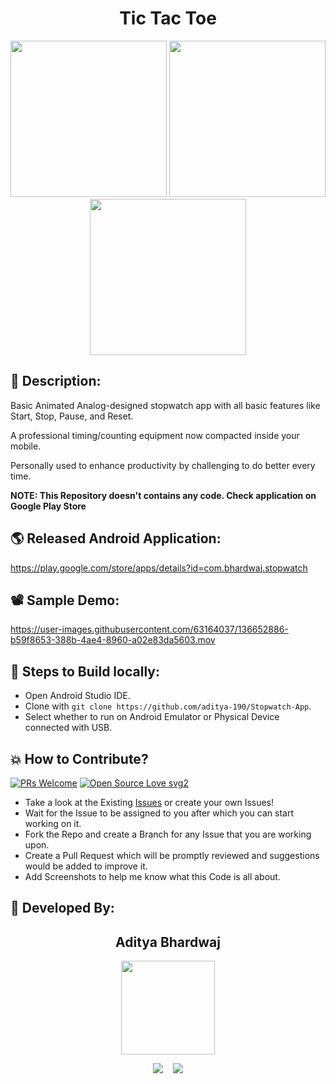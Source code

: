 <h1 align="center">Tic Tac Toe</h1>

<p align="center">
  <img src="https://user-images.githubusercontent.com/63164037/136652911-55c8fe75-0a89-48a6-b7dc-9bfe22143f5c.png" width="250"/>
  <img src="https://user-images.githubusercontent.com/63164037/136652922-48c9ec35-92e7-400e-8e8c-34bd8b5b4547.png" width="250"/>
  <img src="https://user-images.githubusercontent.com/63164037/136652924-6828a869-55e9-4c10-9fe2-9919b8ae0a69.png" width="250"/>


## 📜 Description:
Basic Animated Analog-designed stopwatch app with all basic features like Start, Stop, Pause, and Reset.
  
A professional timing/counting equipment now compacted inside your mobile.
  
Personally used to enhance productivity by challenging to do better every time.
  
**NOTE: This Repository doesn't contains any code. Check application on Google Play Store**

## 🌎 Released Android Application:
https://play.google.com/store/apps/details?id=com.bhardwaj.stopwatch

## 📽 Sample Demo:
https://user-images.githubusercontent.com/63164037/136652886-b59f8653-388b-4ae4-8960-a02e83da5603.mov

## 🧪 Steps to Build locally:
- Open Android Studio IDE.
- Clone with `git clone https://github.com/aditya-190/Stopwatch-App`.
- Select whether to run on Android Emulator or Physical Device connected with USB.

## 💥 How to Contribute?

[![PRs Welcome](https://img.shields.io/badge/PRs-welcome-brightgreen.svg?style=flat-square)](http://makeapullrequest.com)
[![Open Source Love svg2](https://badges.frapsoft.com/os/v2/open-source.svg?v=103)](https://github.com/ellerbrock/open-source-badges/) 

- Take a look at the Existing [Issues](https://github.com/aditya-190/Stopwatch-App/issues) or create your own Issues!
- Wait for the Issue to be assigned to you after which you can start working on it.
- Fork the Repo and create a Branch for any Issue that you are working upon.
- Create a Pull Request which will be promptly reviewed and suggestions would be added to improve it.
- Add Screenshots to help me know what this Code is all about.

## 👦 Developed By:
<h2 align="center">Aditya Bhardwaj</h2>
<p align="center">
  <a href="https://github.com/aditya-190"><img src="https://avatars.githubusercontent.com/u/63164037?v=4" width=150px height=150px /></a> 
    
<p align="center">
  <a target="_blank"href="https://www.linkedin.com/in/adi-bhardwaj/"><img src="https://img.shields.io/badge/linkedin-%230077B5.svg?&style=for-the-badge&logo=linkedin&logoColor=white" /></a>&nbsp;&nbsp;&nbsp;
  <a href="mailto:aadi.bbhardwaj@gmail.com?subject=Hello%20Aditya,%20From%20Github"><img src="https://img.shields.io/badge/gmail-%23D14836.svg?&style=for-the-badge&logo=gmail&logoColor=white" /></a>
